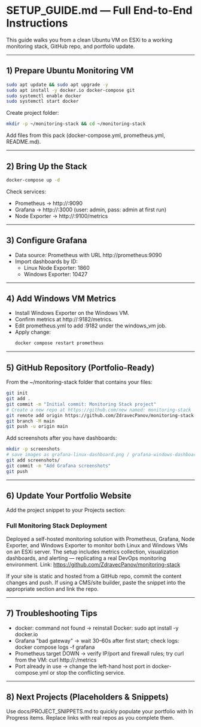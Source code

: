 # SETUP_GUIDE.md — Full End-to-End Instructions

This guide walks you from a clean Ubuntu VM on ESXi to a working monitoring stack,
GitHub repo, and portfolio update.

---

## 1) Prepare Ubuntu Monitoring VM

```bash
sudo apt update && sudo apt upgrade -y
sudo apt install -y docker.io docker-compose git
sudo systemctl enable docker
sudo systemctl start docker
```

Create project folder:

```bash
mkdir -p ~/monitoring-stack && cd ~/monitoring-stack
```

Add files from this pack (docker-compose.yml, prometheus.yml, README.md).

---

## 2) Bring Up the Stack

```bash
docker-compose up -d
```

Check services:
- Prometheus -> http://<server-ip>:9090
- Grafana -> http://<server-ip>:3000 (user: admin, pass: admin at first run)
- Node Exporter -> http://<server-ip>:9100/metrics

---

## 3) Configure Grafana

- Data source: Prometheus with URL http://prometheus:9090
- Import dashboards by ID:
  - Linux Node Exporter: 1860
  - Windows Exporter: 10427

---

## 4) Add Windows VM Metrics

- Install Windows Exporter on the Windows VM.
- Confirm metrics at http://<win-ip>:9182/metrics.
- Edit prometheus.yml to add <win-ip>:9182 under the windows_vm job.
- Apply change:
  ```bash
  docker compose restart prometheus
  ```

---

## 5) GitHub Repository (Portfolio-Ready)

From the ~/monitoring-stack folder that contains your files:

```bash
git init
git add .
git commit -m "Initial commit: Monitoring Stack project"
# Create a new repo at https://github.com/new named: monitoring-stack
git remote add origin https://github.com/ZdravecPanov/monitoring-stack.git
git branch -M main
git push -u origin main
```

Add screenshots after you have dashboards:

```bash
mkdir -p screenshots
# save images as grafana-linux-dashboard.png / grafana-windows-dashboard.png
git add screenshots/
git commit -m "Add Grafana screenshots"
git push
```

---

## 6) Update Your Portfolio Website

Add the project snippet to your Projects section:

### Full Monitoring Stack Deployment
Deployed a self-hosted monitoring solution with Prometheus, Grafana, Node Exporter, and Windows Exporter to monitor both Linux and Windows VMs on an ESXi server. The setup includes metrics collection, visualization dashboards, and alerting — replicating a real DevOps monitoring environment.
Link: https://github.com/ZdravecPanov/monitoring-stack

If your site is static and hosted from a GitHub repo, commit the content changes and push.
If using a CMS/site builder, paste the snippet into the appropriate section and link the repo.

---

## 7) Troubleshooting Tips

- docker: command not found -> reinstall Docker: sudo apt install -y docker.io
- Grafana "bad gateway" -> wait 30–60s after first start; check logs:
  docker compose logs -f grafana
- Prometheus target DOWN -> verify IP/port and firewall rules; try curl from the VM:
  curl http://<target-ip>:<port>/metrics
- Port already in use -> change the left-hand host port in docker-compose.yml or stop the conflicting service.

---

## 8) Next Projects (Placeholders & Snippets)

Use docs/PROJECT_SNIPPETS.md to quickly populate your portfolio with In Progress items.
Replace links with real repos as you complete them.
